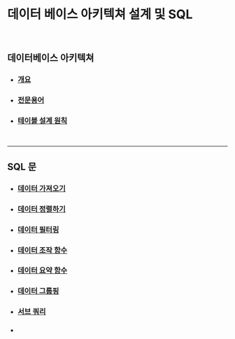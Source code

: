 # 데이터 베이스 아키텍쳐 설계 및 SQL

<br>

## 데이터베이스 아키텍쳐

- ### [개요](https://github.com/banziha104/Database_Architecture_SQL/blob/master/markdown_arch/01_RDB.md)

- ### [전문용어](https://github.com/banziha104/Database_Architecture_SQL/blob/master/markdown_arch/02_Word.md)

- ### [테이블 설계 원칙](https://github.com/banziha104/Database_Architecture_SQL/blob/master/markdown_arch/03_Table.md)


<br>

---


## SQL 문


- ### [데이터 가져오기](https://github.com/banziha104/Database_Architecture_SQL/blob/master/markdown_sql/01_READ_BASIC.md)

- ### [데이터 정렬하기](https://github.com/banziha104/Database_Architecture_SQL/blob/master/markdown_sql/02_SORT.md)

- ### [데이터 필터링](https://github.com/banziha104/Database_Architecture_SQL/blob/master/markdown_sql/03_Filtering.md)

- ### [데이터 조작 함수](https://github.com/banziha104/Database_Architecture_SQL/blob/master/markdown_sql/04_Data_Function.md)

- ### [데이터 요약 함수](https://github.com/banziha104/Database_Architecture_SQL/blob/master/markdown_sql/05_GroupFuntion.md)

- ### [데이터 그룹핑](https://github.com/banziha104/Database_Architecture_SQL/blob/master/markdown_sql/06_Grouping.md)

- ### [서브 쿼리](https://github.com/banziha104/Database_Architecture_SQL/blob/master/markdown_sql/07_Sub_Query.md)

- ### []()
